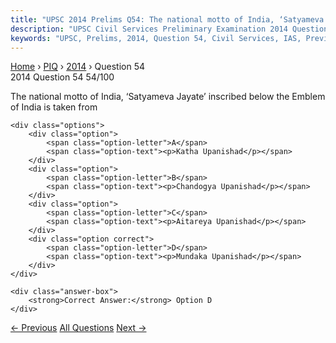 ```yaml
---
title: "UPSC 2014 Prelims Q54: The national motto of India, ‘Satyameva Jayate’ inscribed be..."
description: "UPSC Civil Services Preliminary Examination 2014 Question 54 with options and answer"
keywords: "UPSC, Prelims, 2014, Question 54, Civil Services, IAS, Previous Year Questions"
---
```


<nav class="breadcrumb">
    <a href="../../">Home</a>
    <span>›</span>
    <a href="../">PIQ</a>
    <span>›</span>
    <a href="./">2014</a>
    <span>›</span>
    <span>Question 54</span>
</nav>

<div class="question-header">
    <div class="question-meta">
        <span class="year-badge">2014</span>
        <span class="question-number">Question 54</span>
        <span class="progress">54/100</span>
    </div>
    <div class="progress-bar">
        <div class="progress-fill" style="width: 54.0%"></div>
    </div>
</div>

<div class="question-content">
    <div class="question-text">
        <p>The national motto of India, ‘Satyameva Jayate’ inscribed below the Emblem of India is taken from</p>
    </div>
    
    <div class="options">
        <div class="option">
            <span class="option-letter">A</span>
            <span class="option-text"><p>Katha Upanishad</p></span>
        </div>
        <div class="option">
            <span class="option-letter">B</span>
            <span class="option-text"><p>Chandogya Upanishad</p></span>
        </div>
        <div class="option">
            <span class="option-letter">C</span>
            <span class="option-text"><p>Aitareya Upanishad</p></span>
        </div>
        <div class="option correct">
            <span class="option-letter">D</span>
            <span class="option-text"><p>Mundaka Upanishad</p></span>
        </div>
    </div>

    <div class="answer-box">
        <strong>Correct Answer:</strong> Option D
    </div>
</div>

<div class="question-nav">
    <a href="../q053-the-scientific-view-is-that-the-increase-in-global/" class="nav-btn prev">← Previous</a>
    <a href="../" class="nav-btn center">All Questions</a>
    <a href="../q055-in-the-constitution-of-india-promotion-of-internat/" class="nav-btn next">Next →</a>
</div>
